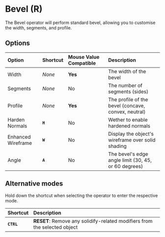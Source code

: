 # Bevel (<span title="Recallable">R</span>)

The Bevel operator will perform standard bevel, allowing you to customise the width, segments, and profile.

[](../_media/bevel.mp4 ':include')

## Options

| Option | Shortcut | Mouse Value Compatible | Description |
| :--- | :--- | :--- | :--- |
| Width | _None_ | **Yes** | The width of the bevel |
| Segments | _None_ | No | The number of segments (sides) |
| Profile | _None_ | **Yes** | The profile of the bevel (concave, convex, neutral) |
| Harden Normals | **`H`** | No | Wether to enable hardened normals |
| Enhanced Wireframe | **`W`** | No | Display the object's wireframe over solid shading |
| Angle | **`A`** | No | The bevel's edge angle limit (30, 45, or 60 degrees) |

## Alternative modes

Hold down the shortcut when selecting the operator to enter the respective mode.

| Shortcut | Description |
| :--- | :--- |
| **`CTRL`** | **RESET**: Remove any solidify-related modifiers from the selected object |